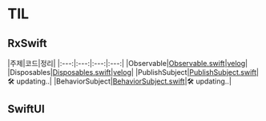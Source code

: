 # TIL

## RxSwift
|주제|코드|정리|
|:---:|:---:|:---:|:---:|
|Observable|[Observable.swift](RxSwift/RxSwiftTIL/0_CreateObservable.playground/Contents.swift)|[velog](https://velog.io/@iammiori/RxSwift-1a)|
|Disposables|[Disposables.swift](RxSwift/RxSwiftTIL/0_CreateObservable.playground/Contents.swift)|[velog](https://velog.io/@iammiori/RxSwift-2.-Disposables)|
|PublishSubject|[PublishSubject.swift](RxSwift/RxSwiftTIL/1_Subject.playground/Contents.swift)|🛠  updating..|
|BehaviorSubject|[BehaviorSubject.swift](RxSwift/RxSwiftTIL/2_BehaviorSubject.playground/Contents.swift)|🛠  updating..|
## SwiftUI
